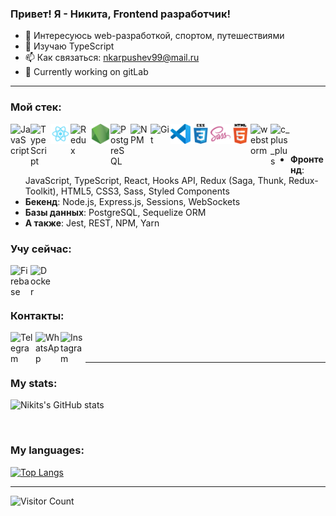 ### Привет! Я - Никита, Frontend разработчик!


- :lollipop: Интересуюсь web-разработкой, спортом, путешествиями 
- :fortune_cookie:  Изучаю TypeScript
- 📫 Как связаться: nkarpushev99@mail.ru 
- 🥇 Currently working on gitLab
---

### Мой стек:

[<img align="left" alt="JavaScript" width="32px" src="https://img.icons8.com/color/48/000000/javascript--v2.png" />][git]
[<img align="left" alt="TypeScript" width="32px" src="https://img.icons8.com/color/48/000000/typescript.png"/>][git]
&nbsp;
[<img align="left" alt="React" width="32px" src="https://raw.githubusercontent.com/github/explore/80688e429a7d4ef2fca1e82350fe8e3517d3494d/topics/react/react.png" />][git]
[<img align="left" alt="Redux"  width="32px" src="https://img.icons8.com/color/48/000000/redux.png"/>][git]
[<img align="left" alt="Node.js" width="32px" src="https://raw.githubusercontent.com/github/explore/80688e429a7d4ef2fca1e82350fe8e3517d3494d/topics/nodejs/nodejs.png" />][git]
[<img align="left" alt="PostgreSQL" width="32px" src="https://img.icons8.com/color/50/000000/postgreesql.png"/>][git]
[<img align="left" alt="NPM" width="32px" src="https://img.icons8.com/color/48/000000/npm.png" />][git]
[<img align="left" alt="Git" width="32px" src="https://img.icons8.com/color/48/000000/git.png"/>][git]
[<img align="left" alt="Visual Studio Code" width="32px" src="https://raw.githubusercontent.com/github/explore/80688e429a7d4ef2fca1e82350fe8e3517d3494d/topics/visual-studio-code/visual-studio-code.png" />][git]
[<img align="left" alt="CSS3" width="32px" src="https://raw.githubusercontent.com/github/explore/80688e429a7d4ef2fca1e82350fe8e3517d3494d/topics/css/css.png" />][git]
[<img align="left" alt="Sass" width="32px" src="https://raw.githubusercontent.com/github/explore/80688e429a7d4ef2fca1e82350fe8e3517d3494d/topics/sass/sass.png" />][git]
[<img align="left" alt="HTML5" width="32px" src="https://raw.githubusercontent.com/github/explore/80688e429a7d4ef2fca1e82350fe8e3517d3494d/topics/html/html.png" />][git]
[<img align="left" alt="webstorm" width="32px" src="https://img.icons8.com/color/48/000000/webstorm.png" />][git]
[<img align="left" alt="c_plus_plus" width="32px" src="https://img.icons8.com/color/48/000000/c-plus-plus-logo.png" />][git]
<br/>
<br/>

- **Фронтенд**: JavaScript, TypeScript, React, Hooks API, Redux (Saga, Thunk, Redux-Toolkit), HTML5, CSS3, Sass, Styled Components
- **Бекенд**: Node.js, Express.js, Sessions, WebSockets
- **Базы данных**: PostgreSQL, Sequelize ORM
- **A также**: Jest, REST, NPM, Yarn


### Учу сейчас:


[<img align="left" alt="Firebase" width="32px" src="https://img.icons8.com/color/48/000000/firebase.png"/>][git]
&nbsp;
[<img align="left" alt="Docker" width="32px" src="https://img.icons8.com/color/48/000000/docker.png"/>][git]

<br/>

### Контакты:

[<img align="left" alt=" Telegram" width="40px" src="https://img.icons8.com/fluency/48/000000/telegram-app.png" />][telegram]
[<img align="left" alt=" WhatsApp" width="40px" src="https://img.icons8.com/color/48/000000/whatsapp.png" />][whatsapp]
[<img align="left" alt=" Instagram" width="40px" src="https://img.icons8.com/fluency/48/000000/instagram-new.png" />][instagram]

<br/>
<br/>

---
### My stats: 

![Nikits's GitHub stats](https://github-readme-stats.vercel.app/api?username=Nikita99dev&hide=issues&include_all_commits=true&count_private=true&show_icons=true&theme=radical)

<br/>

### My languages:

[![Top Langs](https://github-readme-stats.vercel.app/api/top-langs/?username=Nikita99dev&layout=compact)](https://github.com/Nikita99dev/github-readme-stats)

---
[git]: https://github.com/Nikita99dev
[telegram]: https://t.me/nikione1
[instagram]: https://www.instagram.com/karpushevnikita/
[whatsapp]: https://wa.me/79689784275




<!--
**Nikita99dev/Nikita99dev** is a ✨ _special_ ✨ repository because its `README.md` (this file) appears on your GitHub profile.

Here are some ideas to get you started:

- 🔭 I’m currently working on ...
- 🌱 I’m currently learning ...
- 👯 I’m looking to collaborate on ...
- 🤔 I’m looking for help with ...
- 💬 Ask me about ...
- 📫 How to reach me: ...
- 😄 Pronouns: ...
- ⚡ Fun fact: ...
-->

![Visitor Count](https://profile-counter.glitch.me/{Nikita99dev}/count.svg)
